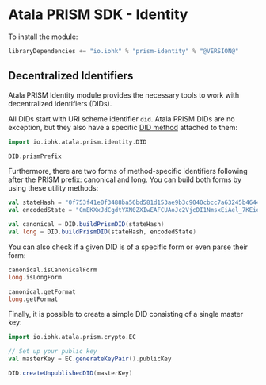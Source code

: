 # Atala PRISM SDK - Identity

To install the module:
```scala
libraryDependencies += "io.iohk" % "prism-identity" % "@VERSION@"
```

## Decentralized Identifiers

Atala PRISM Identity module provides the necessary tools to work with decentralized identifiers (DIDs).

All DIDs start with URI scheme identifier `did`. Atala PRISM DIDs are no exception, but they also have a specific [DID method](https://www.w3.org/TR/did-core/#dfn-did-methods) attached to them:
```scala mdoc
import io.iohk.atala.prism.identity.DID

DID.prismPrefix
```

Furthermore, there are two forms of method-specific identifiers following after the PRISM prefix: canonical and long. You can build both forms by using these utility methods:
```scala mdoc
val stateHash = "0f753f41e0f3488ba56bd581d153ae9b3c9040cbcc7a63245b4644a265eb3b77"
val encodedState = "CmEKXxJdCgdtYXN0ZXIwEAFCUAoJc2VjcDI1NmsxEiAel_7KEiez4s_e0u8DyJwLkUnVmUHBuWU-0h01nerSNRohAJlR51Vbk49vagehAwQkFvW_fvyM1qa4ileIEYkXs4pF"

val canonical = DID.buildPrismDID(stateHash)
val long = DID.buildPrismDID(stateHash, encodedState)
```

You can also check if a given DID is of a specific form or even parse their form:
```scala mdoc
canonical.isCanonicalForm
long.isLongForm

canonical.getFormat
long.getFormat
```

Finally, it is possible to create a simple DID consisting of a single master key:
```scala mdoc
import io.iohk.atala.prism.crypto.EC

// Set up your public key
val masterKey = EC.generateKeyPair().publicKey

DID.createUnpublishedDID(masterKey)
```
